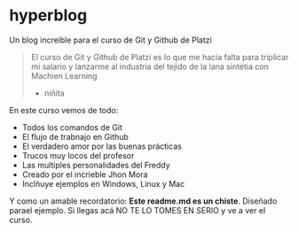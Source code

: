 # hyperblog
Un blog increible para el curso de Git y Github de Platzi
> El curso de Git y Github de Platzi es lo que me hacia falta para triplicar mi salario y lanzarme al industria del tejido de la lana sintétia con Machien Learning
> - niñita

En este curso vemos de todo:
* Todos los comandos de Git
* El flujo de trabnajo en Github
* El verdadero amor por las buenas prácticas
* Trucos muy locos del profesor
* Las multiples personalidades del Freddy
* Creado por el incrieble Jhon Mora
* Inclñuye ejemplos en Windows, Linux y Mac


Y como un amable recordatorio: **Este readme.md es un chiste**. Diseñado parael ejemplo. Si llegas acá NO TE LO TOMES EN SERIO y ve a ver el curso.